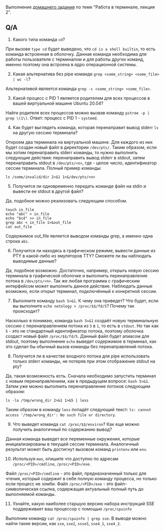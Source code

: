 Выполнение [домашнего задания](https://github.com/netology-code/sysadm-homeworks/blob/devsys10/03-sysadmin-02-terminal/README.md) по теме "Работа в терминале, лекция 2".

## Q/A

1. Какого типа команда `cd`?

При вызове `type cd` будет выведено, что `cd is a shell builtin`, то есть команда встроенная в оболочку. 
Данная команда необходима для работы пользователя с терминалом и для работы других команд, именно поэтому она встроена в ядро операционной системы.

2. Какая альтернатива без pipe команде `grep <some_string> <some_file> | wc -l`?

Альтернативой является команда `grep -c <some_string> <some_file>`.

3. Какой процесс с PID 1 является родителем для всех процессов в вашей виртуальной машине Ubuntu 20.04?

Найти родителя всех процессов можно вызвав команду `pstree -p | grep \(1\)`. 
Ответ: процесс с PID 1 - `systemd`. 

4. Как будет выглядеть команда, которая перенаправит вывод stderr `ls` на другую сессию терминала?

Откроем два терминала на виртуальной машине. Для каждого из них будет создан новый файл в директории `/dev/pts/`.
Таким образом, если мы хотим перенаправить stderr команды, то нужно выполнить следующие действия:
перенаправить вывод stderr в stdout, затем перенаправить stdout в `/dev/pts/<n>`, где <n> - целое число, идентификатор сессии терминала. 
Полный пример команды:

```shell
ls /some/invalid/dir 2>&1 1>&/dev/pts/<n>
```

5. Получится ли одновременно передать команде файл на stdin и вывести ее stdout в другой файл?

Да, подобное можно реализовать следующим способом.

```shell
touch in_file
echo "abc" > in_file
echo "bcd" >> in_file
grep abc < in_file 1>&out_file
cat out_file
```

Содержимое out_file является выводом команды grep, а именно одна строка `abc`.

6. Получится ли находясь в графическом режиме, вывести данные из PTY в какой-либо из эмуляторов TTY? Сможете ли вы наблюдать выводимые данные?

Да, подобное возможно. Достаточно, например, открыть новую сессию терминала в графической оболочке и выполнить перенаправление потока в `/dev/pts/<n>`.
Так же любая программа с графическим интерфейсом может выполнить данное действие. Наблюдать данные возможно,
если открыт терминал, подключённый к конкретной сессии.

7. Выполните команду `bash 5>&1`. К чему она приведет? Что будет, если вы выполните `echo netology > /proc/$$/fd/5`? Почему так происходит?

Насколько я понимаю, команда `bash 5>&1` создаёт новую терминальную сессию с перенаправлением потока из `5` в `1`, то есть в `stdout`.
Но так как `5` - это не стандартный идентификатор потока, поэтому оболочка создаст новый файл `/proc/$$/fd/5`.
Данный файл будет алиасом для stdout, поэтому выполнение `echo` выведет содержимое в терминал,
как это сделал бы обычный вызов команды без перенаправлений потока.

8. Получится ли в качестве входного потока для pipe использовать только stderr команды, не потеряв при этом отображение stdout на pty?

Да, такая возможность есть. Сначала необходимо запустить терминал с новым перенаправлением, как в предыдущем вопросе: `bash 5>&1`.
Затем уже можно выполнить перенаправление потоков следующим образом:

```shell
ls -la /tmp/wrong_dir 2>&1 1>&5 | less
```

Таким образом в команду `less` попадёт следующий текст: `ls: cannot access '/tmp/wrong_dir': No such file or directory`.

9. Что выведет команда `cat /proc/$$/environ`? Как еще можно получить аналогичный по содержанию вывод?

Данная команда выведет все переменные окружения, которые инициализированы в текущей сессии терминала.
Аналогичный результат может быть достигнут вызовом команд `printenv` или `env`.

10. Используя `man`, опишите что доступно по адресам `/proc/<PID>/cmdline`, `/proc/<PID>/exe`.

Файл `/proc/<PID>/cmdline` - это файл, предназначенный только для чтения, который содержит в себе полную команду процесса, но только если процесс не зомби.
Файл `/proc/<PID>/exe` - это файл-символическая ссылка, содержащая актуальный полный путь до выполняемой команды.

11. Узнайте, какую наиболее старшую версию набора инструкций SSE поддерживает ваш процессор с помощью `/proc/cpuinfo`

Выполним команду `cat /proc/cpuinfo | grep sse`. В выводе можно найти такие версии, как `sse`, `sse2`, `ssse3`, `sse4_1`, `sse4_2`.
